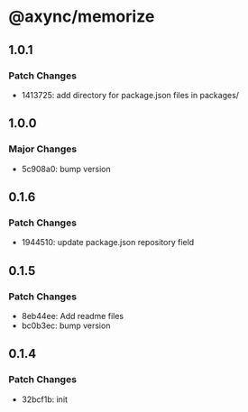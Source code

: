# @axync/memorize

## 1.0.1

### Patch Changes

- 1413725: add directory for package.json files in packages/

## 1.0.0

### Major Changes

- 5c908a0: bump version

## 0.1.6

### Patch Changes

- 1944510: update package.json repository field

## 0.1.5

### Patch Changes

- 8eb44ee: Add readme files
- bc0b3ec: bump version

## 0.1.4

### Patch Changes

- 32bcf1b: init
